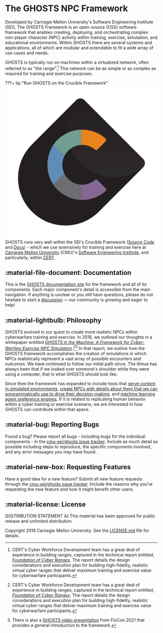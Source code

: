 # The GHOSTS NPC Framework

Developed by Carnegie Mellon University's Software Engineering Institute (SEI), The GHOSTS Framework is an open-source (OSS) software framework that enables creating, deploying, and orchestrating complex non-player character (NPC) activity within training, exercise, simulation, and educational environments. Within GHOSTS there are several systems and applications, all of which are modular and extendable to fit a wide array of use cases and needs.

GHOSTS is typically run on machines within a virtualized network, often referred to as "the range".[^1] This network can be as simple or as complex as required for training and exercise purposes.

???+ tip "Run GHOSTS on the Crucible Framework"
    ![Crucible Logo](assets/img/crucible-icon-c-alpha.svg)
    GHOSTS runs very well within the SEI's Crucible Framework ([Source Code](https://github.com/cmu-sei/crucible) and [Docs](https://cmu-sei.github.io/crucible/)) - which we use extensively for training and exercise here at [Carnegie Mellon University](https://www.cmu.edu) (CMU)'s [Software Engineering Institute](https://sei.cmu.edu/), and particularly, within [CERT](https://cert.org).

## :material-file-document: Documentation

This is the [GHOSTS documentation site](https://cmu-sei.github.io/ghosts/) for the framework and all of its components. Each major component's detail is accessible from the main navigation. If anything is unclear or you still have questions, please do not hesitate to start a [discussion](https://github.com/cmu-sei/GHOSTS/discussions) — our community is growing and eager to help!

## :material-lightbulb: Philosophy

GHOSTS evolved in our quest to create more realistic NPCs within cyberwarfare training and exercise. In 2018, we outlined our thoughts in a whitepaper entitled [_GHOSTS in the Machine: A Framework for Cyber-Warfare Exercise NPC Simulation_](https://resources.sei.cmu.edu/library/asset-view.cfm?assetid=534316).[^1][^2] In that report, we outline how the GHOSTS framework accomplishes the creation of simulations in which NPCs realistically represent a vast array of possible encounters and outcomes. We have continued to follow our initial path since. The litmus has always been that if we looked over someone's shoulder while they were using a computer, that is what GHOSTS should look like.

Since then the framework has expanded to include tools that [serve content in simulated environments](content/index.md), [create NPCs with details about them that we can programmatically use to drive their decision-making](animator/index.md), and [machine learning agent preference engines](spectre/index.md). If it is related to replicating human behavior within a cyber training or exercise scenario, we are interested in how GHOSTS can contribute within that space.

## :material-bug: Reporting Bugs

Found a bug? Please report all bugs - including bugs for the individual components - in the [cmu-sei/ghosts issue tracker](https://github.com/cmu-sei/ghosts/issues). Include as much detail as possible including steps to reproduce, the specific components involved, and any error messages you may have found.

## :material-new-box: Requesting Features

Have a good idea for a new feature? Submit all new feature requests through the [cmu-sei/ghosts issue tracker](https://github.com/cmu-sei/ghosts/issues). Include the reasons why you're requesting the new feature and how it might benefit other users.

## :material-license: License

[DISTRIBUTION STATEMENT A] This material has been approved for public release and unlimited distribution.

Copyright 2018 Carnegie Mellon University. See the [LICENSE.md](https://github.com/cmu-sei/GHOSTS/blob/master/LICENSE.md) file for details.


[^1]: CERT's Cyber Workforce Development team has a great deal of experience in building ranges, captured in the technical report entitled, [_Foundation of Cyber Ranges_](https://resources.sei.cmu.edu/library/asset-view.cfm?assetid=734198). The report details the design considerations and execution plan for building high-fidelity, realistic virtual cyber ranges that deliver maximum training and exercise value for cyberwarfare participants.


[^2]: There is also a [GHOSTS video presentation](https://resources.sei.cmu.edu/library/asset-view.cfm?assetid=735300) from FloCon 2021 that provides a general introduction to the framework.

[^3]: This paper is heavily influenced by our previous paper [_R-EACTR: A Framework for Designing Realistic Cyber Warfare Exercises_](https://resources.sei.cmu.edu/library/asset-view.cfm?assetid=505224) which outlines a design framework for cyber warfare exercises. It ensures that designs of team-based exercises factor realism into all aspects of the participant experience.

